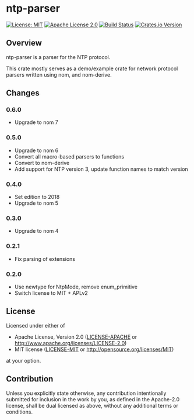 <!-- cargo-sync-readme start -->

# ntp-parser

[![License: MIT](https://img.shields.io/badge/License-MIT-yellow.svg)](./LICENSE-MIT)
[![Apache License 2.0](https://img.shields.io/badge/License-Apache%202.0-blue.svg)](./LICENSE-APACHE)
[![Build Status](https://travis-ci.org/rusticata/ntp-parser.svg?branch=master)](https://travis-ci.org/rusticata/ntp-parser)
[![Crates.io Version](https://img.shields.io/crates/v/ntp-parser.svg)](https://crates.io/crates/ntp-parser)

## Overview

ntp-parser is a parser for the NTP protocol.

This crate mostly serves as a demo/example crate for network protocol parsers written using nom, and nom-derive.
<!-- cargo-sync-readme end -->

## Changes

### 0.6.0

- Upgrade to nom 7

### 0.5.0

- Upgrade to nom 6
- Convert all macro-based parsers to functions
- Convert to nom-derive
- Add support for NTP version 3, update function names to match version

### 0.4.0

- Set edition to 2018
- Upgrade to nom 5

### 0.3.0

- Upgrade to nom 4

### 0.2.1

- Fix parsing of extensions

### 0.2.0

- Use newtype for NtpMode, remove enum_primitive
- Switch license to MIT + APLv2

## License

Licensed under either of

 * Apache License, Version 2.0
   ([LICENSE-APACHE](LICENSE-APACHE) or http://www.apache.org/licenses/LICENSE-2.0)
 * MIT license
   ([LICENSE-MIT](LICENSE-MIT) or http://opensource.org/licenses/MIT)

at your option.

## Contribution

Unless you explicitly state otherwise, any contribution intentionally submitted
for inclusion in the work by you, as defined in the Apache-2.0 license, shall be
dual licensed as above, without any additional terms or conditions.
